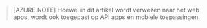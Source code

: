 > [AZURE.NOTE] Hoewel in dit artikel wordt verwezen naar het web apps, wordt ook toegepast op API apps en mobiele toepassingen.
